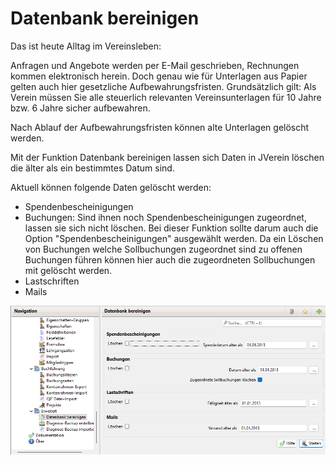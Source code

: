 # Datenbank bereinigen

Das ist heute Alltag im Vereinsleben:

Anfragen und Angebote werden per E-Mail geschrieben, Rechnungen kommen elektronisch herein. Doch genau wie für Unterlagen aus Papier gelten auch hier gesetzliche Aufbewahrungsfristen. Grundsätzlich gilt: Als Verein müssen Sie alle steuerlich relevanten Vereinsunterlagen für 10 Jahre bzw. 6 Jahre sicher aufbewahren.

Nach Ablauf der Aufbewahrungsfristen können alte Unterlagen gelöscht werden.

Mit der Funktion Datenbank bereinigen lassen sich Daten in JVerein löschen die älter als ein bestimmtes Datum sind.

Aktuell können folgende Daten gelöscht werden:

* Spendenbescheinigungen
* Buchungen: Sind ihnen noch Spendenbescheinigungen zugeordnet, lassen sie sich nicht löschen. Bei dieser Funktion sollte darum auch die Option "Spendenbescheinigungen" ausgewählt werden. Da ein Löschen von Buchungen welche Sollbuchungen zugeordnet sind zu offenen Buchungen führen können hier auch die zugeordneten Sollbuchungen mit gelöscht werden.
* Lastschriften
* Mails

![](../../../assets/bereinigen.png)
